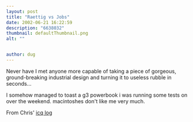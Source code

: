 ```yaml
---
layout: post
title: "Raettig vs Jobs"
date: 2002-06-21 16:22:59
description: "6638032"
thumbnail: defaultThumbnail.png
alt: ""


author: dug
---
```


<p>Never have I met anyone more capable of taking a piece of gorgeous, ground-breaking industrial design and turning it to useless rubble in seconds...</p>

<p><span class="bquote"> I somehow managed to toast a g3 powerbook i was running some tests on over the weekend. macintoshes don't like me very much. </span></p>

<p>From Chris' <a href="http://chris.raettig.org/">icq log</a></p>

